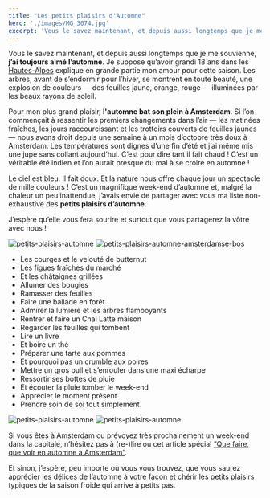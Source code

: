 ```yaml
---
title: "Les petits plaisirs d'Automne"
hero: './images/MG_3074.jpg'
excerpt: 'Vous le savez maintenant, et depuis aussi longtemps que je me souvienne, j’ai toujours aimé l’automne. Je suppose qu’avoir grandi 18 ans dans les Hautes-Alpes explique en grande partie mon amour pour cette saison. Les arbres, avant de s’endormir pour l’hiver, se montrent en toute beauté, une explosion de couleurs — des feuilles jaune, orange,'
---
```


Vous le savez maintenant, et depuis aussi longtemps que je me souvienne, **j’ai toujours aimé l’automne**. Je suppose qu’avoir grandi 18 ans dans les [Hautes-Alpes](https://www.infoclimat.fr/photolive/photos/2015-10/788566311020151751.jpg) explique en grande partie mon amour pour cette saison. Les arbres, avant de s’endormir pour l’hiver, se montrent en toute beauté, une explosion de couleurs — des feuilles jaune, orange, rouge — illuminées par les beaux rayons de soleil.

Pour mon plus grand plaisir, **l'automne bat son plein à Amsterdam**. Si l’on commençait à ressentir les premiers changements dans l’air — les matinées fraîches, les jours raccourcissant et les trottoirs couverts de feuilles jaunes — nous avons droit depuis une semaine à un mois d’octobre très doux à Amsterdam. Les températures sont dignes d’une fin d’été et j’ai même mis une jupe sans collant aujourd’hui. C’est pour dire tant il fait chaud ! C’est un véritable été indien et l’on aurait presque du mal à se croire en automne !

Le ciel est bleu. Il fait doux. Et la nature nous offre chaque jour un spectacle de mille couleurs ! C’est un magnifique week-end d’automne et, malgré la chaleur un peu inattendue, j’avais envie de partager avec vous ma liste non-exhaustive des **petits plaisirs d’automne**.

J’espère qu’elle vous fera sourire et surtout que vous partagerez la vôtre avec nous !

<gallery>
<gallery>
<img alt="petits-plaisirs-automne" src="./images/MG_3068.png">
<img alt="petits-plaisirs-automne-amsterdamse-bos" src="./images/MG_3097.png">
</gallery>
</gallery>

- Les courges et le velouté de butternut
- Les figues fraîches du marché
- Et les châtaignes grillées
- Allumer des bougies
- Ramasser des feuilles
- Faire une ballade en forêt
- Admirer la lumière et les arbres flamboyants
- Rentrer et faire un Chai Latte maison
- Regarder les feuilles qui tombent
- Lire un livre
- Et boire un thé
- Préparer une tarte aux pommes
- Et pourquoi pas un crumble aux poires
- Mettre un gros pull et s’enrouler dans une maxi écharpe
- Ressortir ses bottes de pluie
- Et écouter la pluie tomber le week-end
- Apprécier le moment présent
- Prendre soin de soi tout simplement.

<gallery>
<gallery>
<img alt="petits-plaisirs-automne" src="./images/MG_3085.png">
<img alt="petits-plaisirs-automne" src="./images/MG_3092.png">
</gallery>
</gallery>

Si vous êtes à Amsterdam ou prévoyez très prochainement un week-end dans la capitale, n’hésitez pas à (re-)lire ou cet article spécial [“Que faire, que voir en automne à Amsterdam”](que-faire-voir-automne-amsterdam/).

Et sinon, j’espère, peu importe où vous vous trouvez, que vous saurez apprécier les délices de l’automne à votre façon et chérir les petits plaisirs typiques de la saison froide qui arrive à petits pas.
